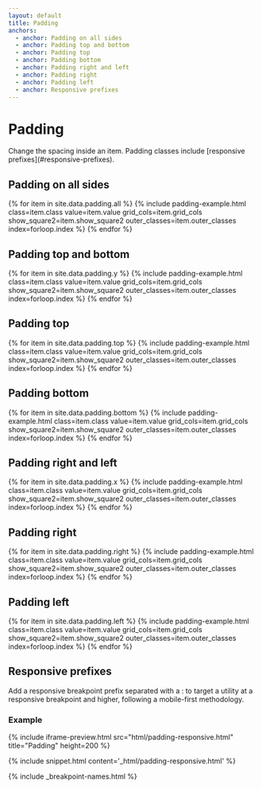 ```yaml
---
layout: default
title: Padding
anchors:
  - anchor: Padding on all sides
  - anchor: Padding top and bottom
  - anchor: Padding top
  - anchor: Padding bottom
  - anchor: Padding right and left
  - anchor: Padding right
  - anchor: Padding left
  - anchor: Responsive prefixes
---
```


# Padding

<div class="va-introtext" markdown="1">
Change the spacing inside an item. Padding classes include [responsive prefixes](#responsive-prefixes).
</div>

## Padding on all sides
<div class="site-c-showcase">
  <div class="vads-l-row">
    {% for item in site.data.padding.all %}
      {% include padding-example.html
        class=item.class
        value=item.value
        grid_cols=item.grid_cols
        show_square2=item.show_square2
        outer_classes=item.outer_classes
        index=forloop.index
      %}
    {% endfor %}
    </div>
  </div>

## Padding top and bottom
<div class="site-c-showcase">
  <div class="vads-l-row">
    {% for item in site.data.padding.y %}
      {% include padding-example.html
        class=item.class
        value=item.value
        grid_cols=item.grid_cols
        show_square2=item.show_square2
        outer_classes=item.outer_classes
        index=forloop.index
      %}
    {% endfor %}
  </div>
</div>

## Padding top
<div class="site-c-showcase">
  <div class="vads-l-row">
    {% for item in site.data.padding.top %}
      {% include padding-example.html
        class=item.class
        value=item.value
        grid_cols=item.grid_cols
        show_square2=item.show_square2
        outer_classes=item.outer_classes
        index=forloop.index
      %}
    {% endfor %}
  </div>
</div>

## Padding bottom
<div class="site-c-showcase">
  <div class="vads-l-row">
    {% for item in site.data.padding.bottom %}
      {% include padding-example.html
        class=item.class
        value=item.value
        grid_cols=item.grid_cols
        show_square2=item.show_square2
        outer_classes=item.outer_classes
        index=forloop.index
      %}
    {% endfor %}
  </div>
</div>

## Padding right and left
<div class="site-c-showcase">
  <div class="vads-l-row">
    {% for item in site.data.padding.x %}
      {% include padding-example.html
        class=item.class
        value=item.value
        grid_cols=item.grid_cols
        show_square2=item.show_square2
        outer_classes=item.outer_classes
        index=forloop.index
      %}
    {% endfor %}
  </div>
</div>

## Padding right
<div class="site-c-showcase">
  <div class="vads-l-row">
    {% for item in site.data.padding.right %}
      {% include padding-example.html
        class=item.class
        value=item.value
        grid_cols=item.grid_cols
        show_square2=item.show_square2
        outer_classes=item.outer_classes
        index=forloop.index
      %}
    {% endfor %}
  </div>
</div>

## Padding left
<div class="site-c-showcase">
  <div class="vads-l-row">
    {% for item in site.data.padding.left %}
      {% include padding-example.html
        class=item.class
        value=item.value
        grid_cols=item.grid_cols
        show_square2=item.show_square2
        outer_classes=item.outer_classes
        index=forloop.index
      %}
    {% endfor %}
  </div>
</div>


## Responsive prefixes

Add a responsive breakpoint prefix separated with a : to target a utility at a responsive breakpoint and higher, following a mobile-first methodology.

### Example

{% include iframe-preview.html src="html/padding-responsive.html" title="Padding" height=200 %}

{% include snippet.html content='_html/padding-responsive.html' %}


{% include _breakpoint-names.html %}
